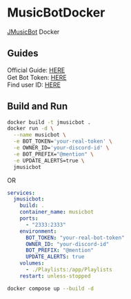 # MusicBotDocker
[JMusicBot](https://github.com/jagrosh/MusicBot) Docker

## Guides
Official Guide: [HERE](https://jmusicbot.com/setup/)<br/>
Get Bot Token: [HERE](https://jmusicbot.com/getting-a-bot-token/)<br/>
Find user ID: [HERE](https://jmusicbot.com/finding-your-user-id/)

## Build and Run
```bash
docker build -t jmusicbot .
docker run -d \
  --name musicbot \
  -e BOT_TOKEN='your-real-token' \
  -e OWNER_ID='your-discord-id' \
  -e BOT_PREFIX="@mention" \
  -e UPDATE_ALERTS=true \
  jmusicbot
```
OR

```yaml
services:
  jmusicbot:
    build: .
    container_name: musicbot
    ports:
      - "2333:2333"
    environment:
      BOT_TOKEN: "your-real-bot-token"
      OWNER_ID: "your-discord-id"
      BOT_PREFIX: "@mention"
      UPDATE_ALERTS: true
    volumes:
      - ./Playlists:/app/Playlists
    restart: unless-stopped
```
```bash
docker compose up --build -d
```
